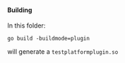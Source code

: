 ####  Building

In this folder:

```
go build -buildmode=plugin
```

will generate a `testplatformplugin.so`
